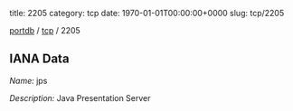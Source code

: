 title: 2205
category: tcp
date: 1970-01-01T00:00:00+0000
slug: tcp/2205

[portdb](/) / [tcp](/category/tcp.html) / 2205


## IANA Data

_Name:_ jps

_Description:_ Java Presentation Server

